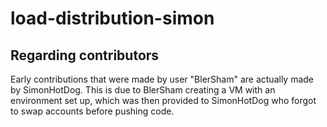 # load-distribution-simon

## Regarding contributors
Early contributions that were made by user "BlerSham" are actually made by SimonHotDog. This is due to BlerSham creating a VM with an environment set up, which was then provided to SimonHotDog who forgot to swap accounts before pushing code.
